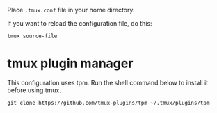 Place `.tmux.conf` file in your home directory.

If you want to reload the configuration file, do this:
```shell
tmux source-file
```

# tmux plugin manager
This configuration uses tpm. Run the shell command below
to install it before using tmux.
```shell
git clone https://github.com/tmux-plugins/tpm ~/.tmux/plugins/tpm
```
